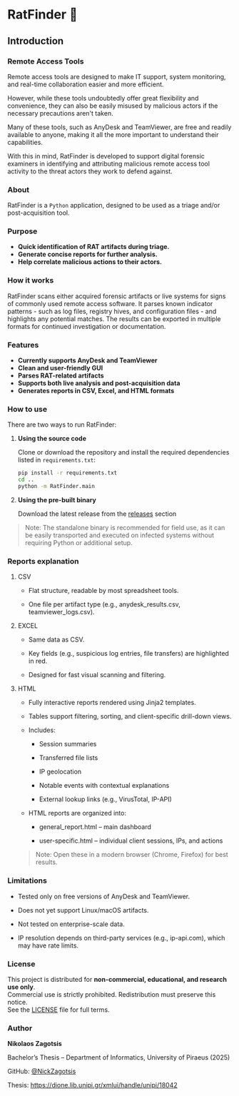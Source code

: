 # RatFinder 🐀

## Introduction

### Remote Access Tools

Remote access tools are designed to make IT support, system monitoring, and real-time 
collaboration easier and more efficient.

However, while these tools undoubtedly offer great flexibility and convenience, 
they can also be easily misused by malicious actors if the necessary precautions aren't taken. 

Many of these tools, such as AnyDesk and TeamViewer, are free and readily available to anyone, 
making it all the more important to understand their capabilities.

With this in mind, RatFinder is developed to support digital forensic examiners in identifying and 
attributing malicious remote access tool activity to the threat actors they work to defend against.

### About

RatFinder is a `Python` application, designed to be used as a triage and/or
post-acquisition tool.

### Purpose

- **Quick identification of RAT artifacts during triage.**
- **Generate concise reports for further analysis.**
- **Help correlate malicious actions to their actors.**

### How it works

RatFinder scans either acquired forensic artifacts 
or live systems for signs of commonly used remote access software.
It parses known indicator patterns - such as log files, registry hives, 
and configuration files - and highlights any potential matches.
The results can be exported in multiple 
formats for continued investigation or documentation.

### Features

- **Currently supports AnyDesk and TeamViewer**
- **Clean and user-friendly GUI**
- **Parses RAT-related artifacts**
- **Supports both live analysis and post-acquisition data**
- **Generates reports in CSV, Excel, and HTML formats**

### How to use

There are two ways to run RatFinder:
1. **Using the source code**

    Clone or download the repository and 
    install the required dependencies listed in `requirements.txt`:
    
    ```bash
   pip install -r requirements.txt
   cd ..
   python -m RatFinder.main
   ```

2. **Using the pre-built binary**
    
    Download the latest release from the [releases](https://github.com/NickZagotsis/RatFinder/releases) section

> Note: The standalone binary is recommended for field use, 
> as it can be easily transported and executed on infected systems 
> without requiring Python or additional setup.

### Reports explanation

1. CSV

   * Flat structure, readable by most spreadsheet tools.

   * One file per artifact type (e.g., anydesk_results.csv, teamviewer_logs.csv).

2. EXCEL

   * Same data as CSV.
   
   * Key fields (e.g., suspicious log entries, file transfers) are highlighted in red.
   
   * Designed for fast visual scanning and filtering.


3. HTML

   * Fully interactive reports rendered using Jinja2 templates.
   
   * Tables support filtering, sorting, and client-specific drill-down views.
   
   * Includes:
   
     * Session summaries

      * Transferred file lists
      
      * IP geolocation
      
      * Notable events with contextual explanations
      
      * External lookup links (e.g., VirusTotal, IP-API)
   * HTML reports are organized into:

       * general_report.html – main dashboard
   
       * user-specific.html – individual client sessions, IPs, and actions
   
   >  Note: Open these in a modern browser (Chrome, Firefox) for best results.
   
### Limitations

   * Tested only on free versions of AnyDesk and TeamViewer.
   
   * Does not yet support Linux/macOS artifacts.
   
   * Not tested on enterprise-scale data.
   
   * IP resolution depends on third-party services (e.g., ip-api.com), which may have rate limits.

### License

This project is distributed for **non-commercial, educational, and research use only**.  
Commercial use is strictly prohibited. Redistribution must preserve this notice.  
See the [LICENSE](./LICENSE) file for full terms.

### Author

**Nikolaos Zagotsis**

Bachelor’s Thesis – Department of Informatics, University of Piraeus (2025)

GitHub: [@NickZagotsis](https://github.com/NickZagotsis)

Thesis: https://dione.lib.unipi.gr/xmlui/handle/unipi/18042
